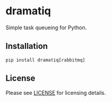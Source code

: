 # dramatiq

Simple task queueing for Python.

## Installation

    pip install dramatiq[rabbitmq]

## License

Please see [LICENSE][license] for licensing details.


[license]: https://github.com/Bogdanp/dramatiq/blob/master/LICENSE
